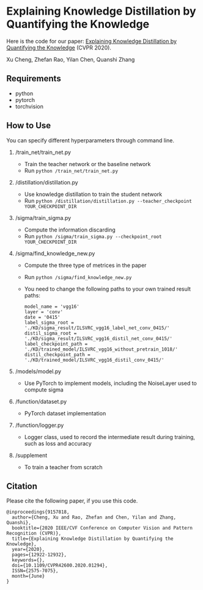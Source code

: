 

<!-- PROJECT TITLE -->
# Explaining Knowledge Distillation by Quantifying the Knowledge

<!-- ABOUT THE PROJECT -->

Here is the code for our paper: [Explaining Knowledge Distillation by Quantifying the Knowledge](https://arxiv.org/abs/2003.03622) (CVPR 2020).

Xu Cheng, Zhefan Rao, Yilan Chen, Quanshi Zhang

<!-- GETTING STARTED -->
## Requirements

- python
- pytorch
- torchvision

## How to Use

You can specify different hyperparameters through command line.

1. /train_net/train_net.py                     

   - Train the teacher network or the baseline network
   - Run `python /train_net/train_net.py`

2. /distillation/distillation.py               

   - Use knowledge distillation to train the student network
   - Run `python /distillation/distillation.py --teacher_checkpoint YOUR_CHECKPOINT_DIR`

3. /sigma/train_sigma.py                     

   - Compute the information discarding
   - Run `python /sigma/train_sigma.py --checkpoint_root YOUR_CHECKPOINT_DIR`

4. /sigma/find_knowledge_new.py     

   - Compute the three type of metrices in the paper

   - Run `python /sigma/find_knowledge_new.py`

   - You need to change the following paths to your own trained result paths:

     ```
     model_name = 'vgg16'
     layer = 'conv'
     date = '0415'
     label_sigma_root = './KD/sigma_result/ILSVRC_vgg16_label_net_conv_0415/'
     distil_sigma_root = './KD/sigma_result/ILSVRC_vgg16_distil_net_conv_0415/'
     label_checkpoint_path = './KD/trained_model/ILSVRC_vgg16_without_pretrain_1018/'
     distil_checkpoint_path = './KD/trained_model/ILSVRC_vgg16_distil_conv_0415/'
     ```

5. /models/model.py                            

   - Use PyTorch to implement models, including the NoiseLayer used to compute sigma

6. /function/dataset.py                        

   - PyTorch dataset implementation

7. /function/logger.py                          

   - Logger class, used to record the intermediate result during training, such as loss and accuracy

8. /supplement                                     

   - To train a teacher from scratch


## Citation

Please cite the following paper, if you use this code.

```
@inproceedings{9157818,
  author={Cheng, Xu and Rao, Zhefan and Chen, Yilan and Zhang, Quanshi},
  booktitle={2020 IEEE/CVF Conference on Computer Vision and Pattern Recognition (CVPR)}, 
  title={Explaining Knowledge Distillation by Quantifying the Knowledge}, 
  year={2020},
  pages={12922-12932},
  keywords={},
  doi={10.1109/CVPR42600.2020.01294},
  ISSN={2575-7075},
  month={June}
}
```






